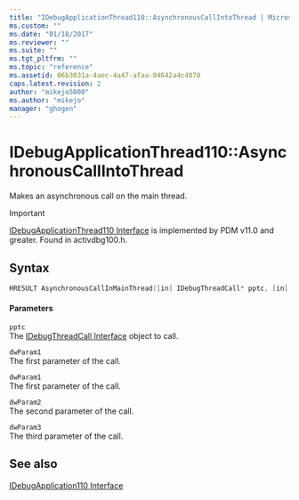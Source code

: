 ```yaml
---
title: "IDebugApplicationThread110::AsynchronousCallIntoThread | Microsoft Docs"
ms.custom: ""
ms.date: "01/18/2017"
ms.reviewer: ""
ms.suite: ""
ms.tgt_pltfrm: ""
ms.topic: "reference"
ms.assetid: 06b3031a-4aec-4a47-afaa-04642a4c4870
caps.latest.revision: 2
author: "mikejo5000"
ms.author: "mikejo"
manager: "ghogen"
---
```

# IDebugApplicationThread110::AsynchronousCallIntoThread
Makes an asynchronous call on the main thread.  
  
> [!IMPORTANT]
> [IDebugApplicationThread110 Interface](../../winscript/reference/idebugapplicationthread110-interface.md) is implemented by PDM v11.0 and greater. Found in activdbg100.h.  
  
## Syntax  
  
```cpp  
HRESULT AsynchronousCallInMainThread([in] IDebugThreadCall* pptc, [in] DWORD_PTR dwParam1, [in] DWORD_PTR dwParam2, [in] DWORD_PTR dwParam3);  
```  
  
#### Parameters  
 `pptc`  
 The [IDebugThreadCall Interface](../../winscript/reference/idebugthreadcall-interface.md) object to call.  
  
 `dwParam1`  
 The first parameter of the call.  
  
 `dwParam1`  
 The first parameter of the call.  
  
 `dwParam2`  
 The second parameter of the call.  
  
 `dwParam3`  
 The third parameter of the call.  
  
## See also  
 [IDebugApplication110 Interface](../../winscript/reference/idebugapplication110-interface.md)